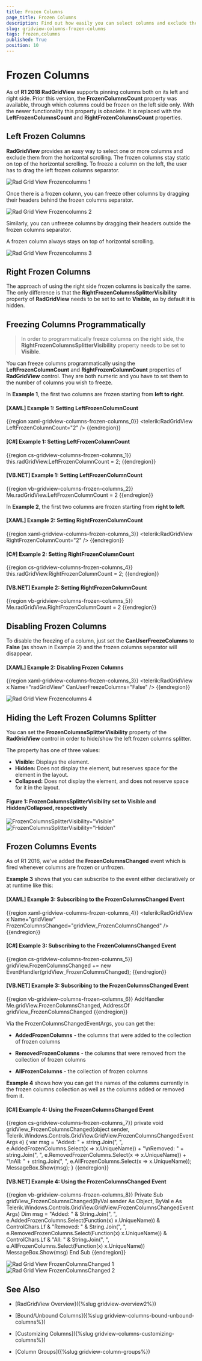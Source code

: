 ```yaml
---
title: Frozen Columns
page_title: Frozen Columns
description: Find out how easily you can select columns and exclude them from the horizontal or vertical scrolling when using RadGridView - Telerik's {{ site.framework_name }} DataGrid.
slug: gridview-columns-frozen-columns
tags: frozen,columns
published: True
position: 10
---
```


# Frozen Columns

As of __R1 2018 RadGridView__ supports pinning columns both on its left and right side. Prior this version, the __FrozenColumnsCount__ property was available, through which columns could be frozen on the left side only. With the newer functionality this property is obsolete. It is replaced with the __LeftFrozenColumnsCount__ and __RightFrozenColumnsCount__ properties.

## Left Frozen Columns

__RadGridView__ provides an easy way to select one or more columns and exclude them from the horizontal scrolling. The frozen columns stay static on top of the horizontal scrolling. To freeze a column on the left, the user has to drag the left frozen columns separator.

![Rad Grid View Frozencolumns 1](images/RadGridView_Frozencolumns_1.png)

Once there is a frozen column, you can freeze other columns by dragging their headers behind the frozen columns separator.

![Rad Grid View Frozencolumns 2](images/RadGridView_Frozencolumns_2.png)

Similarly, you can unfreeze columns by dragging their headers outside the frozen columns separator.

A frozen column always stays on top of horizontal scrolling.

![Rad Grid View Frozencolumns 3](images/RadGridView_Frozencolumns_3.png)

## Right Frozen Columns

The approach of using the right side frozen columns is basically the same. The only difference is that the __RightFrozenColumnsSplitterVisibility__ property of __RadGridView__ needs to be set to set to __Visible__, as by default it is hidden. 

## Freezing Columns Programmatically 

> In order to programmatically freeze columns on the right side, the __RightFrozenColumnsSplitterVisibility__ property needs to be set to __Visible__.

You can freeze columns programmatically using the __LeftFrozenColumnCount__ and __RightFrozenColumnCount__ properties of __RadGridView__ control. They are both numeric and you have to set them to the number of columns you wish to freeze.

In __Example 1__, the first two columns are frozen starting from __left to right__.

#### __[XAML] Example 1: Setting LeftFrozenColumnCount__

{{region xaml-gridview-columns-frozen-columns_0}}
	<telerik:RadGridView LeftFrozenColumnCount="2" />
{{endregion}}

#### __[C#] Example 1: Setting LeftFrozenColumnCount__

{{region cs-gridview-columns-frozen-columns_1}}
	this.radGridView.LeftFrozenColumnCount = 2;
{{endregion}}

#### __[VB.NET] Example 1: Setting LeftFrozenColumnCount__

{{region vb-gridview-columns-frozen-columns_2}}
	Me.radGridView.LeftFrozenColumnCount = 2
{{endregion}}

In __Example 2__, the first two columns are frozen starting from __right to left__.

#### __[XAML] Example 2: Setting RightFrozenColumnCount__

{{region xaml-gridview-columns-frozen-columns_3}}
	<telerik:RadGridView RightFrozenColumnCount="2" />
{{endregion}}

#### __[C#] Example 2: Setting RightFrozenColumnCount__

{{region cs-gridview-columns-frozen-columns_4}}
	this.radGridView.RightFrozenColumnCount = 2;
{{endregion}}

#### __[VB.NET] Example 2: Setting RightFrozenColumnCount__

{{region vb-gridview-columns-frozen-columns_5}}
	Me.radGridView.RightFrozenColumnCount = 2
{{endregion}}

## Disabling Frozen Columns

To disable the freezing of a column, just set the __CanUserFreezeColumns__ to __False__ (as shown in Example 2) and the frozen columns separator will disappear.

#### __[XAML] Example 2: Disabling Frozen Columns__

{{region xaml-gridview-columns-frozen-columns_3}}
	<telerik:RadGridView x:Name="radGridView"
	             CanUserFreezeColumns="False" />
{{endregion}}

![Rad Grid View Frozencolumns 4](images/RadGridView_Frozencolumns_4.png)

## Hiding the Left Frozen Columns Splitter

You can set the **FrozenColumnsSplitterVisibility** property of the __RadGridView__ control in order to hide/show the left frozen columns splitter.

The property has one of three values:

* **Visible:** Displays the element.
* **Hidden:** Does not display the element, but reserves space for the element in the layout.
* **Collapsed:** Does not display the element, and does not reserve space for it in the layout.

#### __Figure 1: FrozenColumnsSplitterVisibility set to Visible and Hidden/Collapsed, respectively__

![FrozenColumnsSplitterVisibility="Visible"](images/FrozenColumnsSplitterVisibility_Visible.png)
![FrozenColumnsSplitterVisibility="Hidden"](images/FrozenColumnsSplitterVisibility_Hidden.png)

## Frozen Columns Events

As of R1 2016, we've added the __FrozenColumnsChanged__ event which is fired whenever columns are frozen or unfrozen.

__Example 3__ shows that you can subscribe to the event either declaratively or at runtime like this:

#### __[XAML] Example 3: Subscribing to the FrozenColumnsChanged Event__

{{region xaml-gridview-columns-frozen-columns_4}}
	<telerik:RadGridView x:Name="gridView"
	             FrozenColumnsChanged="gridView_FrozenColumnsChanged" />
{{endregion}}

#### __[C#] Example 3: Subscribing to the FrozenColumnsChanged Event__

{{region cs-gridview-columns-frozen-columns_5}}
	gridView.FrozenColumnsChanged += new EventHandler<FrozenColumnsChangedEventArgs>(gridView_FrozenColumnsChanged);
{{endregion}}

#### __[VB.NET] Example 3: Subscribing to the FrozenColumnsChanged Event__

{{region vb-gridview-columns-frozen-columns_6}}
	AddHandler Me.gridView.FrozenColumnsChanged, AddressOf gridView_FrozenColumnsChanged
{{endregion}}

Via the FrozenColumnsChangedEventArgs, you can get the:

* __AddedFrozenColumns__ - the columns that were added to the collection of frozen columns

* __RemovedFrozenColumns__ - the columns that were removed from the collection of frozen columns

* __AllFrozenColumns__ - the collection of frozen columns

__Example 4__ shows how you can get the names of the columns currently in the frozen columns collection as well as the columns added or removed from it.

#### __[C#] Example 4: Using the FrozenColumnsChanged Event__

{{region cs-gridview-columns-frozen-columns_7}}
	private void gridView_FrozenColumnsChanged(object sender, Telerik.Windows.Controls.GridView.GridView.FrozenColumnsChangedEventArgs e)
	{
	    var msg = "Added: " + string.Join(", ", e.AddedFrozenColumns.Select(x => x.UniqueName)) +
	        "\nRemoved: " + string.Join(", ", e.RemovedFrozenColumns.Select(x => x.UniqueName)) +
	        "\nAll: " + string.Join(", ", e.AllFrozenColumns.Select(x => x.UniqueName));
	    MessageBox.Show(msg);
	}
{{endregion}}


#### __[VB.NET] Example 4: Using the FrozenColumnsChanged Event__

{{region vb-gridview-columns-frozen-columns_8}}
	Private Sub gridView_FrozenColumnsChanged(ByVal sender As Object, ByVal e As Telerik.Windows.Controls.GridView.GridView.FrozenColumnsChangedEventArgs)
	    Dim msg = "Added: " & String.Join(", ", e.AddedFrozenColumns.Select(Function(x) x.UniqueName)) & ControlChars.Lf & "Removed: " & String.Join(", ", e.RemovedFrozenColumns.Select(Function(x) x.UniqueName)) & ControlChars.Lf & "All: " & String.Join(", ", e.AllFrozenColumns.Select(Function(x) x.UniqueName))
	    MessageBox.Show(msg)
	End Sub
{{endregion}}

![Rad Grid View FrozenColumnsChanged 1](images/RadGridView_FrozenColumnsChanged_1.png)
![Rad Grid View FrozenColumnsChanged 2](images/RadGridView_FrozenColumnsChanged_2.png)

## See Also

 * [RadGridView Overview]({%slug gridview-overview2%})

 * [Bound/Unbound Columns]({%slug gridview-columns-bound-unbound-columns%})

 * [Customizing Columns]({%slug gridview-columns-customizing-columns%})
 
 * [Column Groups]({%slug gridview-column-groups%})

